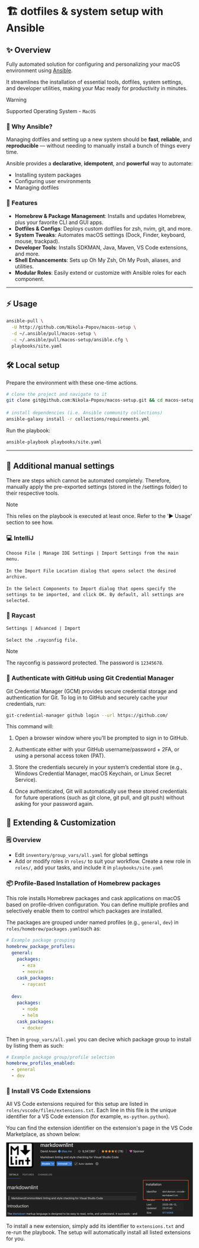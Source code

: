 # 🏗️ dotfiles & system setup with Ansible

## ✨ Overview

Fully automated solution for configuring and personalizing your macOS environment using [Ansible](https://www.ansible.com/).

It streamlines the installation of essential tools, dotfiles, system settings, and developer utilities, making your Mac ready for productivity in minutes.

> [!WARNING]
> Supported Operating System - `MacOS`

### 🤔 Why Ansible?

Managing dotfiles and setting up a new system should be **fast**, **reliable**,
and **reproducible** — without needing to manually install a bunch of things
every time.

Ansible provides a **declarative**, **idempotent**, and **powerful** way to
automate:

- Installing system packages
- Configuring user environments
- Managing dotfiles

### 🧰 Features

- **Homebrew & Package Management**: Installs and updates Homebrew, plus your favorite CLI and GUI apps.
- **Dotfiles & Configs**: Deploys custom dotfiles for zsh, nvim, git, and more.
- **System Tweaks**: Automates macOS settings (Dock, Finder, keyboard, mouse, trackpad).
- **Developer Tools**: Installs SDKMAN, Java, Maven, VS Code extensions, and more.
- **Shell Enhancements**: Sets up Oh My Zsh, Oh My Posh, aliases, and utilities.
- **Modular Roles**: Easily extend or customize with Ansible roles for each component.

---

## ⚡ Usage

```bash
ansible-pull \
  -U http://github.com/Nikola-Popov/macos-setup \
  -d ~/.ansible/pull/macos-setup \
  -c ~/.ansible/pull/macos-setup/ansible.cfg \
  playbooks/site.yaml
```

## 🛠️ Local setup

Prepare the environment with these one-time actions.

```bash
# clone the project and navigate to it
git clone git@github.com:Nikola-Popov/macos-setup.git && cd macos-setup

# install dependencies (i.e. Ansible community collections)
ansible-galaxy install -r collections/requirements.yml
```

Run the playbook:

```bash
ansible-playbook playbooks/site.yaml
```

---

## 📝 Additional manual settings

There are steps which cannot be automated completely. Therefore, manually apply the pre-exported settings (stored in the /settings folder) to their respective tools.

> [!NOTE]
> This relies on the playbook is executed at least once. Refer to the '▶️ Usage' section to see how.

### 💻 IntelliJ

```text
Choose File | Manage IDE Settings | Import Settings from the main menu.

In the Import File Location dialog that opens select the desired archive.

In the Select Components to Import dialog that opens specify the settings to be imported, and click OK. By default, all settings are selected.
```

### 🌟 Raycast

```text
Settings | Advanced | Import

Select the .rayconfig file.
```

> [!NOTE]
> The rayconfig is password protected. The password is `12345678`.

### 🔑 Authenticate with GitHub using Git Credential Manager

Git Credential Manager (GCM) provides secure credential storage and authentication for Git. To log in to GitHub and securely cache your credentials, run:

```bash
git-credential-manager github login --url https://github.com/
```

This command will:

1. Open a browser window where you’ll be prompted to sign in to GitHub.

2. Authenticate either with your GitHub username/password + 2FA, or using a personal access token (PAT).

3. Store the credentials securely in your system’s credential store (e.g., Windows Credential Manager, macOS Keychain, or Linux Secret Service).

4. Once authenticated, Git will automatically use these stored credentials for future operations (such as git clone, git pull, and git push) without asking for your password again.

## 🧩 Extending & Customization

### 🗒️ Overview

- Edit `inventory/group_vars/all.yaml` for global settings
- Add or modify roles in `roles/` to suit your workflow. Create a new role in `roles/`, add your tasks, and include it in `playbooks/site.yaml`

### 📦 Profile-Based Installation of Homebrew packages

This role installs Homebrew packages and cask applications on macOS based on profile-driven configuration. You can define multiple profiles and selectively enable them to control which packages are installed.

The packages are grouped under named profiles (e.g., `general`, `dev`) in `roles/homebrew/packages.yaml`such as:

```yaml
# Example package grouping
homebrew_package_profiles:
  general:
    packages:
      - eza
      - neovim
    cask_packages:
      - raycast

  dev:
    packages:
      - node
      - helm
    cask_packages:
      - docker
```

Then in `group_vars/all.yaml` you can decive which package group to install by listing them as such:

```yaml
# Example package group/profile selection
homebrew_profiles_enabled:
  - general
  - dev
```

### 🧩 Install VS Code Extensions

All VS Code extensions required for this setup are listed in `roles/vscode/files/extensions.txt`. Each line in this file is the unique identifier for a VS Code extension (for example, `ms-python.python`).

You can find the extension identifier on the extension's page in the VS Code Marketplace, as shown below:

![VS Code Extensions](docs/images/vs-code-id.png)

To install a new extension, simply add its identifier to `extensions.txt` and re-run the playbook. The setup will automatically install all listed extensions for you.
